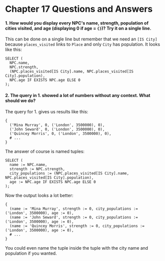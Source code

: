 # Chapter 17 Questions and Answers

#### 1. How would you display every NPC's name, strength, population of cities visited, and age (displaying 0 if age = `{}`)? Try it on a single line.

This can be done on a single line but remember that we need an `[IS City]` because `places_visited` links to `Place` and only `City` has population. It looks like this:

```edgeql
SELECT (
  NPC.name,
  NPC.strength,
  (NPC.places_visited[IS City].name, NPC.places_visited[IS City].population),
  NPC.age IF EXISTS NPC.age ELSE 0
);
```

#### 2. The query in 1. showed a lot of numbers without any context. What should we do?

The query for 1. gives us results like this:

```
{
  ('Mina Murray', 0, ('London', 3500000), 0),
  ('John Seward', 0, ('London', 3500000), 0),
  ('Quincey Morris', 0, ('London', 3500000), 0),
  # ...
}
```

The answer of course is named tuples:

```edgeql
SELECT (
  name := NPC.name,
  strength := NPC.strength,
  city_populations := (NPC.places_visited[IS City].name, NPC.places_visited[IS City].population),
  age := NPC.age IF EXISTS NPC.age ELSE 0
);
```

Now the output looks a lot better:

```
{
  (name := 'Mina Murray', strength := 0, city_populations := ('London', 3500000), age := 0),
  (name := 'John Seward', strength := 0, city_populations := ('London', 3500000), age := 0),
  (name := 'Quincey Morris', strength := 0, city_populations := ('London', 3500000), age := 0),
  # ...
}
```

You could even name the tuple inside the tuple with the city name and population if you wanted.
